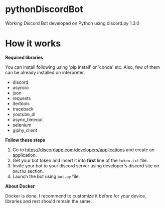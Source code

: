 # pythonDiscordBot
Working Discord Bot developed on Python using discord.py 1.3.0

# How it works

**Required libraries**

You can install following using 'pip install' or 'conda' etc.
Also, few of them can be already installed on interpreter.

- discord
- asyncio
- json
- requests
- itertools
- traceback
- youtube_dl
- async_timeout
- selenium
- giphy_client

**Follow these steps**

1. Go to https://discordapp.com/developers/applications and create an application.
2. Get your bot token and insert it into **first** line of the `token.txt` file.
3. Invite your bot to your discord server using developer's discord site on `OAuth2` section.
4. Launch the bot using `bot.py` file.

**About Docker**

Docker is done, I recommend to customize it before for your device, libraries and rest should remain the same.

